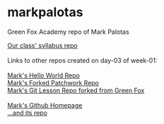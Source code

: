 # markpalotas
Green Fox Academy repo of Mark Palotas <br/>

[Our class' syllabus repo](https://github.com/green-fox-academy/seadog-syllabus "Seadog Syllabus")
<br/>
<br/>
Links to other repos created on day-03 of week-01: <br/>
<br/>
[Mark's Hello World Repo](https://github.com/markpalotas/hello-world) <br/>
[Mark's Forked Patchwork Repo](https://github.com/markpalotas/patchwork) <br/>
[Mark's Git Lesson Repo forked from Green Fox](https://github.com/markpalotas/git-lesson-repository) <br/>
<br/>
[Mark's Github Homepage](https://github.com/markpalotas/markpalotas.github.io "markpalotas.github.io") <br/>
[...and its repo](https://github.com/markpalotas/markpalotas.github.io "Repo for Mark's homepage on Github")
